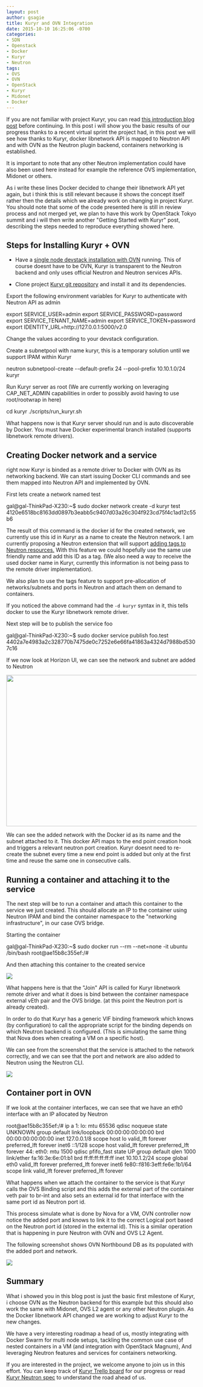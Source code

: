 ```yaml
---
layout: post
author: gsagie
title: Kuryr and OVN Integration
date: 2015-10-10 16:25:06 -0700
categories:
- SDN
- Openstack
- Docker
- Kuryr
- Neutron
tags:
- OVS
- OVN
- OpenStack
- Kuryr
- Midonet
- Docker
---
```


If you are not familiar with project Kuryr, you can read [this introduction blog post](http://galsagie.github.io/sdn/openstack/docker/kuryr/neutron/2015/08/24/kuryr-part1/)
before continuing.
In this post i will show you the basic results of our progress thanks to a recent virtual sprint the project
had, in this post we will see how thanks to Kuryr, docker libnetwork API is mapped to Neutron API and with
OVN as the Neutron plugin backend, containers networking is established.

It is important to note that any other Neutron implementation could have also been used here instead
for example the reference OVS implementation, Midonet or others.

As i write these lines Docker decided to change their libnetwork API yet again, but i think this is still
relevant because it shows the concept itself rather then the  details which we already work on
changing in project Kuryr.
You should note that some of the code presented here is still in review process and not merged yet, we plan to have this work
by OpenStack Tokyo summit and i will then write another "Getting Started with Kuryr" post, describing the steps needed
to reproduce everything showed here.

## Steps for Installing Kuryr + OVN

* Have a [single node devstack installation with OVN](http://docs.openstack.org/developer/networking-ovn/testing.html) running.
  This of course doesnt have to be OVN, Kuryr is transparent to the Neutron backend and only uses official Neutron and
  Neutron services APIs.

* Clone project [Kuryr git repository](https://github.com/openstack/kuryr) and install it and its dependencies.

Export the following environment variables for Kuryr to authenticate with Neutron API as admin

<div class="message">
    export SERVICE_USER=admin
    export SERVICE_PASSWORD=password
    export SERVICE_TENANT_NAME=admin
    export SERVICE_TOKEN=password
    export IDENTITY_URL=http://127.0.0.1:5000/v2.0
</div>

Change the values according to your devstack configuration.

Create a subnetpool with name kuryr, this is a temporary solution until we support IPAM
within Kuryr

<div class="message">
  neutron subnetpool-create --default-prefix 24 --pool-prefix 10.10.1.0/24 kuryr
</div>

Run Kuryr server as root (We are currently working on leveraging CAP_NET_ADMIN capabilities in order
to possibly avoid having to use root/rootwrap in here)

<div class="message">
   cd kuryr
   ./scripts/run_kuryr.sh
</div>

What happens now is that Kuryr server should run and is auto discoverable by Docker.
You must have Docker experimental branch installed (supports libnetwork remote drivers).

## Creating Docker network and a service

right now Kuryr is binded as a remote driver to Docker with OVN as its networking
backend.
We can start issuing Docker CLI commands and see them mapped into Neutron API and implemented
by OVN.

First lets create a network named test

<div class="message">
  gal@gal-ThinkPad-X230:~$ sudo docker network create -d kuryr test
  4120e6518bc8163dd0897b3eabb5c9407d03a26c304f923cd75f4c1ad12c55b6
</div>

The result of this command is the docker id for the created network, we currently use this id in Kuryr
as a name to create the Neutron network.
I am currently proposing a Neutron extension that will support [adding tags to Neutron resources.](https://review.openstack.org/#/c/216021/)
With this feature we could hopefully use the same use friendly name and add this ID as a tag. (We also need
a way to receive the used docker name in Kuryr, currently this information is not being pass to the
remote driver implementation).

We also plan to use the tags feature to support pre-allocation of networks/subnets and ports in Neutron
and attach them on demand to containers.

If you noticed the above command had the `-d kuryr` syntax in it, this tells docker to use
the Kuryr libnetwork remote driver.

Next step will be to publish the service foo

<div class="message">
  gal@gal-ThinkPad-X230:~$ sudo docker service publish foo.test
  4402a7e4983a2c328770b7475de0c7252e6e66fa41863a4324d7988bd5307c16
</div>

If we now look at Horizon UI, we can see the network and subnet are added to Neutron

<img src="https://raw.githubusercontent.com/GalSagie/GalSagie.github.io/master/public/img/neutron-network.png" width="1500" height="400"/>

We can see the added network with the Docker id as its name and the subnet attached to it.
This docker API maps to the end point creation hook and triggers a relevant neutron port creation.
Kuryr doesnt need to re-create the subnet every time a new end point is added but only at the first time and
reuse the same one in consecutive calls.

## Running a container and attaching it to the service

The next step will be to run a container and attach this container to the service we just created.
This should allocate an IP to the container using Neutron IPAM and bind the container namespace to the
"networking infrastructure", in our case OVS bridge.

Starting the container

<div class="message">
  gal@gal-ThinkPad-X230:~$ sudo docker run --rm --net=none -it ubuntu /bin/bash
  root@ae15b8c355ef:/#
</div>

And then attaching this container to the created service

<img src="https://raw.githubusercontent.com/GalSagie/GalSagie.github.io/master/public/img/docker-network-cli.png" />

What happens here is that the "Join" API is called for Kuryr libnetwork remote driver and what it does
is bind between the container namespace external vEth pair and the OVS bridge. (at this point the Neutron port is already created).

In order to do that Kuryr has a generic VIF binding framework which knows (by configuration) to call the
appropriate script for the binding depends on which Neutron backend is configured.
(This is simulating the same thing that Nova does when creating a VM on a specific host).

We can see from the screenshot that the service is attached to the network correctly, and we can see that
the port and network are also added to Neutron using the Neutron CLI.

<img src="https://raw.githubusercontent.com/GalSagie/GalSagie.github.io/master/public/img/neutron-cli.png" />


## Container port in OVN

If we look at the container interfaces, we can see that we have an eth0 interface with an IP
allocated by Neutron

<div class="message">
   root@ae15b8c355ef:/# ip a
   1: lo: <LOOPBACK,UP,LOWER_UP> mtu 65536 qdisc noqueue state UNKNOWN group default
       link/loopback 00:00:00:00:00:00 brd 00:00:00:00:00:00
       inet 127.0.0.1/8 scope host lo
          valid_lft forever preferred_lft forever
       inet6 ::1/128 scope host
          valid_lft forever preferred_lft forever
   44: eth0: <BROADCAST,MULTICAST,UP,LOWER_UP> mtu 1500 qdisc pfifo_fast state UP group default qlen 1000
       link/ether fa:16:3e:6e:01:b1 brd ff:ff:ff:ff:ff:ff
       inet 10.10.1.2/24 scope global eth0
          valid_lft forever preferred_lft forever
       inet6 fe80::f816:3eff:fe6e:1b1/64 scope link
          valid_lft forever preferred_lft forever
</div>

What happens when we attach the container to the service is that Kuryr calls the OVS Binding script and this
adds the external part of the container veth pair to br-int and also sets an external id for that interface
with the same port id as Neutron port id.

This process simulate what is done by Nova for a VM, OVN controller now notice the added port and knows
to link it to the correct Logical port based on the Neutron port id (stored in the external id).
This is a similar operation that is happening in pure Neutron with OVN and OVS L2 Agent.

The following screenshot shows OVN Northbound DB as its populated with the added port and network.

<img src="https://raw.githubusercontent.com/GalSagie/GalSagie.github.io/master/public/img/ovn-cli1.png" />

## Summary

What i showed you in this blog post is just the basic first milestone of Kuryr, i choose OVN as the Neutron
backend for this example but this should also work the same with Midonet, OVS L2 agent or any other Neutron plugin.
As the Docker libnetwork API changed we are working to adjust Kuryr to the new changes.

We have a very interesting roadmap a head of us, mostly integrating with Docker Swarm for multi node setups,
tackling the common use case of nested containers in a VM (and integration with OpenStack Magnum),
And leveraging Neutron features and services for containers networking.

If you are interested in the project, we welcome anyone to join us in this effort.
You can keep track of [Kuryr Trello board](https://trello.com/b/cbIAXrQ2/project-kuryr) for our progress or
read [Kuryr Neutron spec](https://review.openstack.org/#/c/213490/) to understand the road ahead of us.

